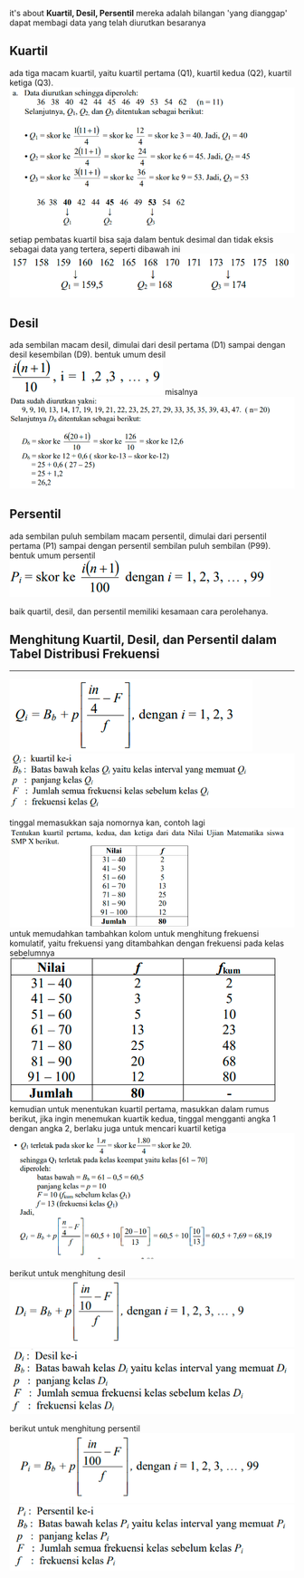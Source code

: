 it's about **Kuartil, Desil, Persentil** mereka adalah bilangan 'yang dianggap' dapat membagi data yang telah diurutkan besaranya

## Kuartil
ada tiga macam kuartil, yaitu kuartil pertama (Q1), kuartil kedua (Q2), kuartil ketiga (Q3). 
![df121a9b79958df7011dcf32bfac61fe.png](../../../../_resources/df121a9b79958df7011dcf32bfac61fe.png)
setiap pembatas kuartil bisa saja dalam bentuk desimal dan tidak eksis sebagai data yang tertera, seperti dibawah ini
![844c2b268618c4a582288bdd3e08084f.png](../../../../_resources/844c2b268618c4a582288bdd3e08084f.png)

## Desil
ada sembilan macam desil, dimulai dari desil pertama (D1) sampai dengan desil kesembilan (D9). bentuk umum desil
![ad8427fd6907dbc43caeca6a5aeb0d8a.png](../../../../_resources/ad8427fd6907dbc43caeca6a5aeb0d8a.png)
misalnya
![2fadf511f577d564f7bd8b57569bfab7.png](../../../../_resources/2fadf511f577d564f7bd8b57569bfab7.png)

## Persentil
ada sembilan puluh sembilam macam persentil, dimulai dari persentil pertama (P1) sampai dengan persentil sembilan puluh sembilan (P99). bentuk umum persentil
![da15959211cd4a5ad8a616818b775369.png](../../../../_resources/da15959211cd4a5ad8a616818b775369.png)

baik quartil, desil, dan persentil memiliki kesamaan cara perolehanya. 

## Menghitung Kuartil, Desil, dan Persentil dalam Tabel Distribusi Frekuensi
***
![58c98573db333280e0e5e42dd0755cff.png](../../../../_resources/58c98573db333280e0e5e42dd0755cff.png)
![d024679068b328154e9b45bced6f5458.png](../../../../_resources/d024679068b328154e9b45bced6f5458.png)

tinggal memasukkan saja nomornya kan, contoh lagi
![e6cd6b90908eb726f69401f860eb95d2.png](../../../../_resources/e6cd6b90908eb726f69401f860eb95d2.png)
untuk memudahkan tambahkan kolom untuk menghitung frekuensi komulatif, yaitu frekuensi yang ditambahkan dengan frekuensi pada kelas sebelumnya
![a725a53d44955eb20e68a99fda9b58d0.png](../../../../_resources/a725a53d44955eb20e68a99fda9b58d0.png)
kemudian untuk menentukan kuartil pertama, masukkan dalam rumus berikut, jika ingin menemukan kuartik kedua, tinggal mengganti angka 1 dengan angka 2, berlaku juga untuk mencari kuartil ketiga
![cc6811ceb861031159267db5b040d18b.png](../../../../_resources/cc6811ceb861031159267db5b040d18b.png)

berikut untuk menghitung desil
![964aba33e0e7962fb9440144b60e774b.png](../../../../_resources/964aba33e0e7962fb9440144b60e774b.png)
![9c80286e6c1d4aee729e25adf8439aba.png](../../../../_resources/9c80286e6c1d4aee729e25adf8439aba.png)

berikut untuk menghitung persentil
![0da79809822bc7f408f5b8c3cdc1cf36.png](../../../../_resources/0da79809822bc7f408f5b8c3cdc1cf36.png)
![b6ab1e27e94968a6f611ddf39318e6fb.png](../../../../_resources/b6ab1e27e94968a6f611ddf39318e6fb.png)